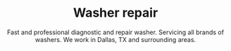 ---
layout: index
keyword: Washer repair
title: Washer repair
subtitle: "Fast and professional diagnostic and repair washer. Servicing all brands of washers. We work in Dallas, TX and surrounding areas."
---